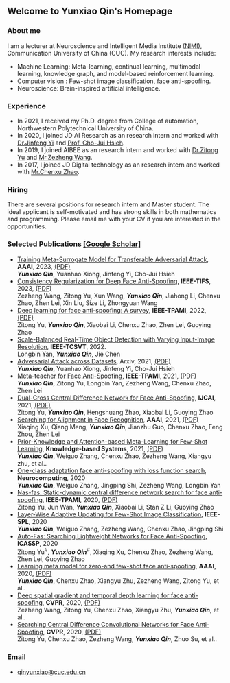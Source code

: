 ## Welcome to Yunxiao Qin's Homepage

### About me

I am a lecturer at Neuroscience and Intelligent Media Institute [(NIMI)](http://www.1r3.com/bs2/index.html), Communication University of China (CUC). My research interests include:
- Machine Learning: Meta-learning, continual learning, multimodal learning, knowledge graph, and model-based reinforcement learning. 
- Computer vision : Few-shot image classification, face anti-spoofing.
- Neuroscience: Brain-inspired artificial intelligence.

### Experience
- In 2021, I received my Ph.D. degree from College of automation, Northwestern Polytechnical University of China.  
- In 2020, I joined JD AI Research as an research intern and worked with [Dr.Jinfeng Yi](https://jinfengyi.net/) and [Prof. Cho-Jui Hsieh](http://web.cs.ucla.edu/~chohsieh).  
- In 2019, I joined AIBEE as an research intern and worked with [Dr.Zitong Yu](https://scholar.google.com/citations?user=ziHejLwAAAAJ&hl=zh-CN) and [Mr.Zezheng Wang](https://scholar.google.com/citations?user=5VMNd7oAAAAJ&hl=zh-CN).  
- In 2017, I joined JD Digital technology as an research intern and worked with [Mr.Chenxu Zhao](https://scholar.google.com/citations?user=q07NiEAAAAAJ&hl=zh-CN).

### Hiring
There are several positions for research intern and Master student. The ideal applicant is self-motivated and has strong skills in both mathematics and programming. Please email me with your CV if you are interested in the opportunities.

### Selected Publications [[Google Scholar]](https://scholar.google.com/citations?user=EMEy3gwAAAAJ&hl=zh-CN)
- [Training Meta-Surrogate Model for Transferable Adversarial Attack](https://arxiv.org/abs/2109.01983), **AAAI**, 2023, [(PDF)](https://arxiv.org/pdf/2109.01983)   
  ***Yunxiao Qin***, Yuanhao Xiong, Jinfeng Yi, Cho-Jui Hsieh
- [Consistency Regularization for Deep Face Anti-Spoofing](https://ieeexplore.ieee.org/abstract/document/10012352), **IEEE-TIFS**, 2023, [(PDF)](https://arxiv.org/pdf/2111.12320)      
  Zezheng Wang, Zitong Yu, Xun Wang, ***Yunxiao Qin***, Jiahong Li, Chenxu Zhao, Zhen Lei, Xin Liu, Size Li, Zhongyuan Wang
- [Deep learning for face anti-spoofing: A survey](https://arxiv.org/abs/2106.14948), **IEEE-TPAMI**, 2022, [(PDF)](https://arxiv.org/pdf/2106.14948)   
  Zitong Yu, ***Yunxiao Qin***, Xiaobai Li, Chenxu Zhao, Zhen Lei, Guoying Zhao
- [Scale-Balanced Real-Time Object Detection with Varying Input-Image Resolution](https://ieeexplore.ieee.org/abstract/document/9855518), **IEEE-TCSVT**, 2022.    
  Longbin Yan, ***Yunxiao Qin***, Jie Chen
 - [Adversarial Attack across Datasets](https://arxiv.org/abs/2110.07718), Arxiv, 2021, [(PDF)](https://arxiv.org/pdf/2110.07718)    
  ***Yunxiao Qin***, Yuanhao Xiong, Jinfeng Yi, Cho-Jui Hsieh  
- [Meta-teacher for Face Anti-Spoofing](https://ieeexplore.ieee.org/abstract/document/9462562), **IEEE-TPAMI**, 2021, [(PDF)](https://arxiv.org/pdf/2111.06638)   
  ***Yunxiao Qin***, Zitong Yu, Longbin Yan, Zezheng Wang, Chenxu Zhao, Zhen Lei
- [Dual-Cross Central Difference Network for Face Anti-Spoofing](https://www.ijcai.org/proceedings/2021/177), **IJCAI**, 2021, [(PDF)](https://www.ijcai.org/proceedings/2021/0177.pdf)  
  Zitong Yu, ***Yunxiao Qin***, Hengshuang Zhao, Xiaobai Li, Guoying Zhao
- [Searching for Alignment in Face Recognition](https://ojs.aaai.org/index.php/AAAI/article/view/16415), **AAAI**, 2021, [(PDF)](https://ojs.aaai.org/index.php/AAAI/article/view/16415/16222)  
  Xiaqing Xu, Qiang Meng, ***Yunxiao Qin***, Jianzhu Guo, Chenxu Zhao, Feng Zhou, Zhen Lei
- [Prior-Knowledge and Attention-based Meta-Learning for Few-Shot Learning](https://www.sciencedirect.com/science/article/abs/pii/S0950705120307383), **Knowledge-based Systems**, 2021, [(PDF)](https://arxiv.org/pdf/1812.04955)  
  ***Yunxiao Qin***, Weiguo Zhang, Chenxu Zhao, Zezheng Wang, Xiangyu zhu, et al..
- [One-class adaptation face anti-spoofing with loss function search](https://www.sciencedirect.com/science/article/abs/pii/S0925231220313540), **Neurocomputing**, 2020  
  ***Yunxiao Qin***, Weiguo Zhang, Jingping Shi, Zezheng Wang, Longbin Yan
- [Nas-fas: Static-dynamic central difference network search for face anti-spoofing](https://ieeexplore.ieee.org/abstract/document/9252183), **IEEE-TPAMI**, 2020, [(PDF)](https://arxiv.org/pdf/2011.02062)  
  Zitong Yu, Jun Wan, ***Yunxiao Qin***, Xiaobai Li, Stan Z Li, Guoying Zhao
- [Layer-Wise Adaptive Updating for Few-Shot Image Classification](https://ieeexplore.ieee.org/abstract/document/9250503), **IEEE-SPL**, 2020  
  ***Yunxiao Qin***, Weiguo Zhang, Zezheng Wang, Chenxu Zhao, Jingping Shi
- [Auto-Fas: Searching Lightweight Networks for Face Anti-Spoofing](https://ieeexplore.ieee.org/abstract/document/9053587), **ICASSP**, 2020  
  Zitong Yu<sup>#</sup>, ***Yunxiao Qin***<sup>#</sup>, Xiaqing Xu, Chenxu Zhao, Zezheng Wang, Zhen Lei, Guoying Zhao
- [Learning meta model for zero-and few-shot face anti-spoofing](https://ojs.aaai.org/index.php/AAAI/article/view/6866), **AAAI**, 2020, [(PDF)](https://ojs.aaai.org/index.php/AAAI/article/view/6866/6720)  
  ***Yunxiao Qin***, Chenxu Zhao, Xiangyu Zhu, Zezheng Wang, Zitong Yu, et al..
- [Deep spatial gradient and temporal depth learning for face anti-spoofing](https://openaccess.thecvf.com/content_CVPR_2020/html/Wang_Deep_Spatial_Gradient_and_Temporal_Depth_Learning_for_Face_Anti-Spoofing_CVPR_2020_paper.html), **CVPR**, 2020, [(PDF)](https://openaccess.thecvf.com/content_CVPR_2020/papers/Wang_Deep_Spatial_Gradient_and_Temporal_Depth_Learning_for_Face_Anti-Spoofing_CVPR_2020_paper.pdf)  
  Zezheng Wang, Zitong Yu, Chenxu Zhao, Xiangyu Zhu, ***Yunxiao Qin***, et al..
- [Searching Central Difference Convolutional Networks for Face Anti-Spoofing](https://openaccess.thecvf.com/content_CVPR_2020/html/Yu_Searching_Central_Difference_Convolutional_Networks_for_Face_Anti-Spoofing_CVPR_2020_paper.html), **CVPR**, 2020, [(PDF)](https://openaccess.thecvf.com/content_CVPR_2020/papers/Yu_Searching_Central_Difference_Convolutional_Networks_for_Face_Anti-Spoofing_CVPR_2020_paper.pdf)  
  Zitong Yu, Chenxu Zhao, Zezheng Wang, ***Yunxiao Qin***, Zhuo Su, et al..

### Email
- qinyunxiao@cuc.edu.cn
